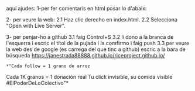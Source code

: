 aquí ajudes:
1-per fer comentaris en html posar lo d'abaix:
    <!-- aquí el comentari que vull -->

2- per veure la web:
    2.1 Haz clic derecho en index.html.
    2.2 Selecciona "Open with Live Server".

3- per penjar-ho a github
    3.1 faig Control+S
    3.2 li dono a la branca de l'esquerra i escric el títol de la pujada i la comfirmo i faig push 
    3.3 per veure la web des de google (es carrega del que tinc a github) escric a la bara de búsqueda 
    https://janestrada88888.github.io/riceproject.github.io/




    *"Cada follow = 1 grano de arroz
Cada 1K granos = 1 donación real
Tu click invisible, su comida visible
#ElPoderDeLoColectivo"*